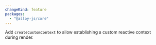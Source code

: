 ```yaml
---
changeKind: feature
packages:
  - "@alloy-js/core"
---
```


Add `createCustomContext` to allow establishing a custom reactive context during render.